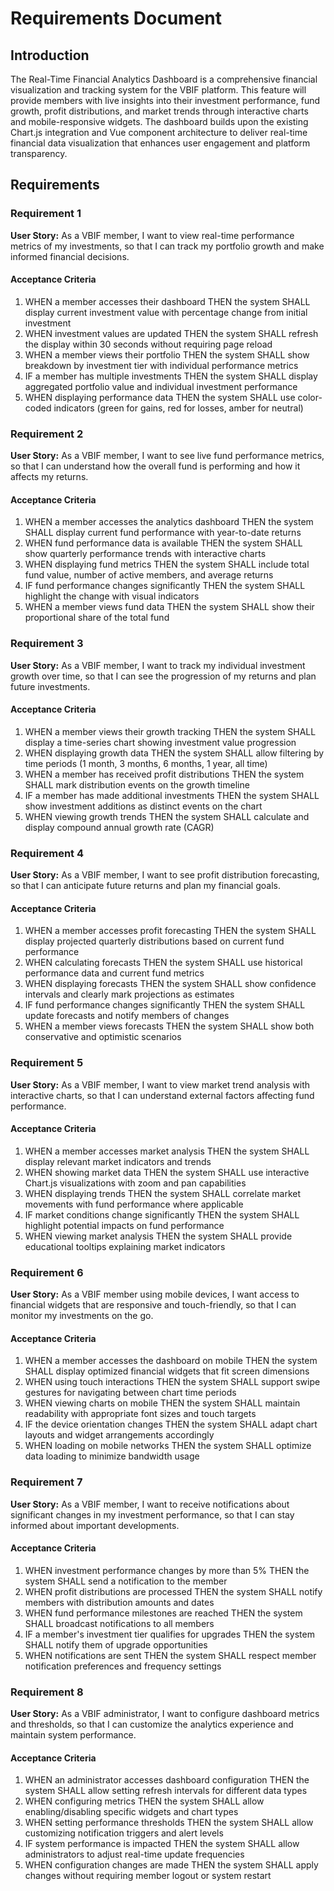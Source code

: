 # Requirements Document

## Introduction

The Real-Time Financial Analytics Dashboard is a comprehensive financial visualization and tracking system for the VBIF platform. This feature will provide members with live insights into their investment performance, fund growth, profit distributions, and market trends through interactive charts and mobile-responsive widgets. The dashboard builds upon the existing Chart.js integration and Vue component architecture to deliver real-time financial data visualization that enhances user engagement and platform transparency.

## Requirements

### Requirement 1

**User Story:** As a VBIF member, I want to view real-time performance metrics of my investments, so that I can track my portfolio growth and make informed financial decisions.

#### Acceptance Criteria

1. WHEN a member accesses their dashboard THEN the system SHALL display current investment value with percentage change from initial investment
2. WHEN investment values are updated THEN the system SHALL refresh the display within 30 seconds without requiring page reload
3. WHEN a member views their portfolio THEN the system SHALL show breakdown by investment tier with individual performance metrics
4. IF a member has multiple investments THEN the system SHALL display aggregated portfolio value and individual investment performance
5. WHEN displaying performance data THEN the system SHALL use color-coded indicators (green for gains, red for losses, amber for neutral)

### Requirement 2

**User Story:** As a VBIF member, I want to see live fund performance metrics, so that I can understand how the overall fund is performing and how it affects my returns.

#### Acceptance Criteria

1. WHEN a member accesses the analytics dashboard THEN the system SHALL display current fund performance with year-to-date returns
2. WHEN fund performance data is available THEN the system SHALL show quarterly performance trends with interactive charts
3. WHEN displaying fund metrics THEN the system SHALL include total fund value, number of active members, and average returns
4. IF fund performance changes significantly THEN the system SHALL highlight the change with visual indicators
5. WHEN a member views fund data THEN the system SHALL show their proportional share of the total fund

### Requirement 3

**User Story:** As a VBIF member, I want to track my individual investment growth over time, so that I can see the progression of my returns and plan future investments.

#### Acceptance Criteria

1. WHEN a member views their growth tracking THEN the system SHALL display a time-series chart showing investment value progression
2. WHEN displaying growth data THEN the system SHALL allow filtering by time periods (1 month, 3 months, 6 months, 1 year, all time)
3. WHEN a member has received profit distributions THEN the system SHALL mark distribution events on the growth timeline
4. IF a member has made additional investments THEN the system SHALL show investment additions as distinct events on the chart
5. WHEN viewing growth trends THEN the system SHALL calculate and display compound annual growth rate (CAGR)

### Requirement 4

**User Story:** As a VBIF member, I want to see profit distribution forecasting, so that I can anticipate future returns and plan my financial goals.

#### Acceptance Criteria

1. WHEN a member accesses profit forecasting THEN the system SHALL display projected quarterly distributions based on current fund performance
2. WHEN calculating forecasts THEN the system SHALL use historical performance data and current fund metrics
3. WHEN displaying forecasts THEN the system SHALL show confidence intervals and clearly mark projections as estimates
4. IF fund performance changes significantly THEN the system SHALL update forecasts and notify members of changes
5. WHEN a member views forecasts THEN the system SHALL show both conservative and optimistic scenarios

### Requirement 5

**User Story:** As a VBIF member, I want to view market trend analysis with interactive charts, so that I can understand external factors affecting fund performance.

#### Acceptance Criteria

1. WHEN a member accesses market analysis THEN the system SHALL display relevant market indicators and trends
2. WHEN showing market data THEN the system SHALL use interactive Chart.js visualizations with zoom and pan capabilities
3. WHEN displaying trends THEN the system SHALL correlate market movements with fund performance where applicable
4. IF market conditions change significantly THEN the system SHALL highlight potential impacts on fund performance
5. WHEN viewing market analysis THEN the system SHALL provide educational tooltips explaining market indicators

### Requirement 6

**User Story:** As a VBIF member using mobile devices, I want access to financial widgets that are responsive and touch-friendly, so that I can monitor my investments on the go.

#### Acceptance Criteria

1. WHEN a member accesses the dashboard on mobile THEN the system SHALL display optimized financial widgets that fit screen dimensions
2. WHEN using touch interactions THEN the system SHALL support swipe gestures for navigating between chart time periods
3. WHEN viewing charts on mobile THEN the system SHALL maintain readability with appropriate font sizes and touch targets
4. IF the device orientation changes THEN the system SHALL adapt chart layouts and widget arrangements accordingly
5. WHEN loading on mobile networks THEN the system SHALL optimize data loading to minimize bandwidth usage

### Requirement 7

**User Story:** As a VBIF member, I want to receive notifications about significant changes in my investment performance, so that I can stay informed about important developments.

#### Acceptance Criteria

1. WHEN investment performance changes by more than 5% THEN the system SHALL send a notification to the member
2. WHEN profit distributions are processed THEN the system SHALL notify members with distribution amounts and dates
3. WHEN fund performance milestones are reached THEN the system SHALL broadcast notifications to all members
4. IF a member's investment tier qualifies for upgrades THEN the system SHALL notify them of upgrade opportunities
5. WHEN notifications are sent THEN the system SHALL respect member notification preferences and frequency settings

### Requirement 8

**User Story:** As a VBIF administrator, I want to configure dashboard metrics and thresholds, so that I can customize the analytics experience and maintain system performance.

#### Acceptance Criteria

1. WHEN an administrator accesses dashboard configuration THEN the system SHALL allow setting refresh intervals for different data types
2. WHEN configuring metrics THEN the system SHALL allow enabling/disabling specific widgets and chart types
3. WHEN setting performance thresholds THEN the system SHALL allow customizing notification triggers and alert levels
4. IF system performance is impacted THEN the system SHALL allow administrators to adjust real-time update frequencies
5. WHEN configuration changes are made THEN the system SHALL apply changes without requiring member logout or system restart